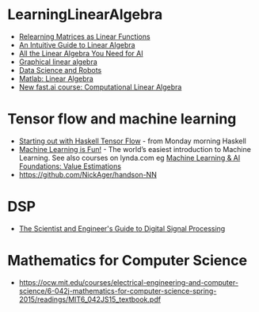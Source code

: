 # LearningLinearAlgebra

* [Relearning Matrices as Linear Functions](https://www.dhruvonmath.com/2018/12/31/matrices/)
* [An Intuitive Guide to Linear Algebra](https://betterexplained.com/articles/linear-algebra-guide/)
* [All the Linear Algebra You Need for AI](https://github.com/fastai/fastai/blob/master/tutorials/linalg_pytorch.ipynb)
* [Graphical linear algebra](https://graphicallinearalgebra.net)
* [Data Science and Robots](http://brohrer.github.io/blog.html)
* [Matlab: Linear Algebra](http://people.ds.cam.ac.uk/nmm1/Matlab/)
* [New fast.ai course: Computational Linear Algebra](http://www.fast.ai/2017/07/17/num-lin-alg/)

# Tensor flow and machine learning
* [Starting out with Haskell Tensor Flow](https://mmhaskell.com/blog/2017/8/14/starting-out-with-haskell-tensor-flow) - from Monday morning Haskell
* [Machine Learning is Fun!](https://medium.com/@ageitgey/machine-learning-is-fun-80ea3ec3c471) - The world’s easiest introduction to Machine Learning. See also courses on lynda.com eg [Machine Learning & AI Foundations: Value Estimations](https://www.lynda.com/Data-Science-tutorials/Machine-Learning-Essential-Training-Value-Estimations/548594-2.html)
* https://github.com/NickAger/handson-NN

# DSP
* [The Scientist and Engineer's Guide to
Digital Signal Processing](http://www.dspguide.com)

# Mathematics for Computer Science
* https://ocw.mit.edu/courses/electrical-engineering-and-computer-science/6-042j-mathematics-for-computer-science-spring-2015/readings/MIT6_042JS15_textbook.pdf
